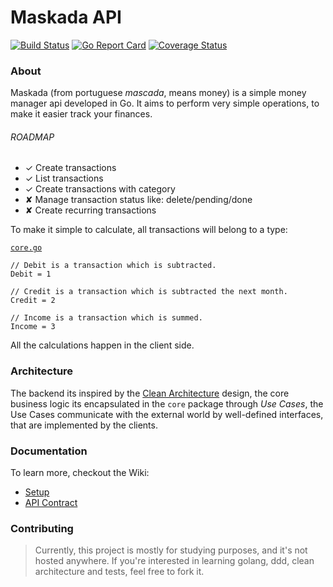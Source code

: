# Maskada API

[![Build Status](https://travis-ci.org/gritt/maskada.svg)](https://travis-ci.org/gritt/maskada)
[![Go Report Card](https://goreportcard.com/badge/github.com/gritt/maskada)](https://goreportcard.com/report/github.com/gritt/maskada)
[![Coverage Status](https://codecov.io/gh/gritt/maskada/branch/master/graph/badge.svg)](https://codecov.io/gh/gritt/maskada)

### About

Maskada (from portuguese *mascada*, means money) is a simple money manager api developed in Go. 
It aims to perform very simple operations, to make it easier track your finances.

###### ROADMAP

- ✓︎ Create transactions
- ✓︎ List transactions
- ✓︎︎ Create transactions with category
- ✘ Manage transaction status like: delete/pending/done
- ✘ Create recurring transactions

To make it simple to calculate, all transactions will belong to a type:

[`core.go`](./core/core.go)
```
// Debit is a transaction which is subtracted.
Debit = 1

// Credit is a transaction which is subtracted the next month.
Credit = 2

// Income is a transaction which is summed.
Income = 3
```

All the calculations happen in the client side.

### Architecture

The backend its inspired by the [Clean Architecture](https://blog.cleancoder.com/uncle-bob/2012/08/13/the-clean-architecture.html) design, 
the core business logic its encapsulated in the `core` package through *Use Cases*, 
the Use Cases communicate with the external world by well-defined interfaces, 
that are implemented by the clients.

### Documentation

To learn more, checkout the Wiki:

- [Setup](./wiki/Setup.md)
- [API Contract](./wiki/API.md)

### Contributing

> Currently, this project is mostly for studying purposes, and it's not hosted anywhere.
> If you're interested in learning golang, ddd, clean architecture and tests, feel free to fork it.

